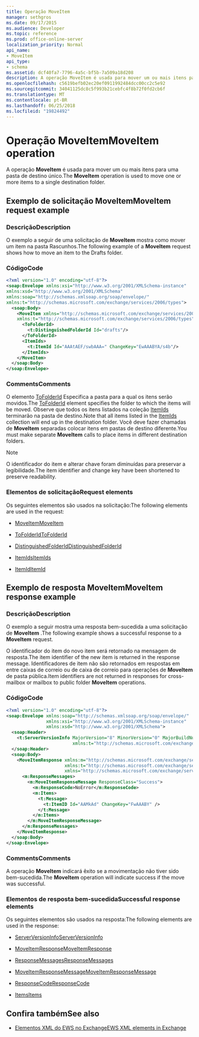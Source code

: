 ```yaml
---
title: Operação MoveItem
manager: sethgros
ms.date: 09/17/2015
ms.audience: Developer
ms.topic: reference
ms.prod: office-online-server
localization_priority: Normal
api_name:
- MoveItem
api_type:
- schema
ms.assetid: dcf40fa7-7796-4a5c-bf5b-7a509a18d208
description: A operação MoveItem é usada para mover um ou mais itens para uma pasta de destino único.
ms.openlocfilehash: c5619befb02ec20ef0911992484dcc00cc2c5e92
ms.sourcegitcommit: 34041125dc8c5f993b21cebfc4f8b72f0fd2cb6f
ms.translationtype: MT
ms.contentlocale: pt-BR
ms.lasthandoff: 06/25/2018
ms.locfileid: "19824492"
---
```

# <a name="moveitem-operation"></a><span data-ttu-id="aa358-103">Operação MoveItem</span><span class="sxs-lookup"><span data-stu-id="aa358-103">MoveItem operation</span></span>

<span data-ttu-id="aa358-104">A operação **MoveItem** é usada para mover um ou mais itens para uma pasta de destino único.</span><span class="sxs-lookup"><span data-stu-id="aa358-104">The **MoveItem** operation is used to move one or more items to a single destination folder.</span></span> 
  
## <a name="moveitem-request-example"></a><span data-ttu-id="aa358-105">Exemplo de solicitação MoveItem</span><span class="sxs-lookup"><span data-stu-id="aa358-105">MoveItem request example</span></span>

### <a name="description"></a><span data-ttu-id="aa358-106">Descrição</span><span class="sxs-lookup"><span data-stu-id="aa358-106">Description</span></span>

<span data-ttu-id="aa358-107">O exemplo a seguir de uma solicitação de **MoveItem** mostra como mover um item na pasta Rascunhos.</span><span class="sxs-lookup"><span data-stu-id="aa358-107">The following example of a **MoveItem** request shows how to move an item to the Drafts folder.</span></span> 
  
### <a name="code"></a><span data-ttu-id="aa358-108">Código</span><span class="sxs-lookup"><span data-stu-id="aa358-108">Code</span></span>

```XML
<?xml version="1.0" encoding="utf-8"?>
<soap:Envelope xmlns:xsi="http://www.w3.org/2001/XMLSchema-instance"
xmlns:xsd="http://www.w3.org/2001/XMLSchema"
xmlns:soap="http://schemas.xmlsoap.org/soap/envelope/"
xmlns:t="http://schemas.microsoft.com/exchange/services/2006/types">
  <soap:Body>
    <MoveItem xmlns="http://schemas.microsoft.com/exchange/services/2006/messages"
    xmlns:t="http://schemas.microsoft.com/exchange/services/2006/types">
      <ToFolderId>
        <t:DistinguishedFolderId Id="drafts"/>
      </ToFolderId>
      <ItemIds>
        <t:ItemId Id="AAAtAEF/swbAAA=" ChangeKey="EwAAABYA/s4b"/>
      </ItemIds>
    </MoveItem>
  </soap:Body>
</soap:Envelope>
```

### <a name="comments"></a><span data-ttu-id="aa358-109">Comments</span><span class="sxs-lookup"><span data-stu-id="aa358-109">Comments</span></span>

<span data-ttu-id="aa358-110">O elemento [ToFolderId](tofolderid.md) Especifica a pasta para a qual os itens serão movidos.</span><span class="sxs-lookup"><span data-stu-id="aa358-110">The [ToFolderId](tofolderid.md) element specifies the folder to which the items will be moved.</span></span> <span data-ttu-id="aa358-111">Observe que todos os itens listados na coleção [ItemIds](itemids.md) terminarão na pasta de destino.</span><span class="sxs-lookup"><span data-stu-id="aa358-111">Note that all items listed in the [ItemIds](itemids.md) collection will end up in the destination folder.</span></span> <span data-ttu-id="aa358-112">Você deve fazer chamadas de **MoveItem** separadas colocar itens em pastas de destino diferente.</span><span class="sxs-lookup"><span data-stu-id="aa358-112">You must make separate **MoveItem** calls to place items in different destination folders.</span></span> 
  
> [!NOTE]
> <span data-ttu-id="aa358-113">O identificador do item e alterar chave foram diminuídas para preservar a legibilidade.</span><span class="sxs-lookup"><span data-stu-id="aa358-113">The item identifier and change key have been shortened to preserve readability.</span></span> 
  
### <a name="request-elements"></a><span data-ttu-id="aa358-114">Elementos de solicitação</span><span class="sxs-lookup"><span data-stu-id="aa358-114">Request elements</span></span>

<span data-ttu-id="aa358-115">Os seguintes elementos são usados na solicitação:</span><span class="sxs-lookup"><span data-stu-id="aa358-115">The following elements are used in the request:</span></span>
  
- [<span data-ttu-id="aa358-116">MoveItem</span><span class="sxs-lookup"><span data-stu-id="aa358-116">MoveItem</span></span>](moveitem.md)
    
- [<span data-ttu-id="aa358-117">ToFolderId</span><span class="sxs-lookup"><span data-stu-id="aa358-117">ToFolderId</span></span>](tofolderid.md)
    
- [<span data-ttu-id="aa358-118">DistinguishedFolderId</span><span class="sxs-lookup"><span data-stu-id="aa358-118">DistinguishedFolderId</span></span>](distinguishedfolderid.md)
    
- [<span data-ttu-id="aa358-119">ItemIds</span><span class="sxs-lookup"><span data-stu-id="aa358-119">ItemIds</span></span>](itemids.md)
    
- [<span data-ttu-id="aa358-120">ItemId</span><span class="sxs-lookup"><span data-stu-id="aa358-120">ItemId</span></span>](itemid.md)
    
## <a name="moveitem-response-example"></a><span data-ttu-id="aa358-121">Exemplo de resposta MoveItem</span><span class="sxs-lookup"><span data-stu-id="aa358-121">MoveItem response example</span></span>

### <a name="description"></a><span data-ttu-id="aa358-122">Descrição</span><span class="sxs-lookup"><span data-stu-id="aa358-122">Description</span></span>

<span data-ttu-id="aa358-123">O exemplo a seguir mostra uma resposta bem-sucedida a uma solicitação de **MoveItem** .</span><span class="sxs-lookup"><span data-stu-id="aa358-123">The following example shows a successful response to a **MoveItem** request.</span></span> 
  
<span data-ttu-id="aa358-124">O identificador do item do novo item será retornado na mensagem de resposta.</span><span class="sxs-lookup"><span data-stu-id="aa358-124">The item identifier of the new item is returned in the response message.</span></span> <span data-ttu-id="aa358-125">Identificadores de item não são retornados em respostas em entre caixas de correio ou de caixa de correio para operações de **MoveItem** de pasta pública.</span><span class="sxs-lookup"><span data-stu-id="aa358-125">Item identifiers are not returned in responses for cross-mailbox or mailbox to public folder **MoveItem** operations.</span></span> 
  
### <a name="code"></a><span data-ttu-id="aa358-126">Código</span><span class="sxs-lookup"><span data-stu-id="aa358-126">Code</span></span>

```XML
<?xml version="1.0" encoding="utf-8"?>
<soap:Envelope xmlns:soap="http://schemas.xmlsoap.org/soap/envelope/" 
               xmlns:xsi="http://www.w3.org/2001/XMLSchema-instance" 
               xmlns:xsd="http://www.w3.org/2001/XMLSchema">
  <soap:Header>
    <t:ServerVersionInfo MajorVersion="8" MinorVersion="0" MajorBuildNumber="662" MinorBuildNumber="0" 
                         xmlns:t="http://schemas.microsoft.com/exchange/services/2006/types"/>
  </soap:Header>
  <soap:Body>
    <MoveItemResponse xmlns:m="http://schemas.microsoft.com/exchange/services/2006/messages" 
                      xmlns:t="http://schemas.microsoft.com/exchange/services/2006/types" 
                      xmlns="http://schemas.microsoft.com/exchange/services/2006/messages">
      <m:ResponseMessages>
        <m:MoveItemResponseMessage ResponseClass="Success">
          <m:ResponseCode>NoError</m:ResponseCode>
          <m:Items>
            <t:Message>
              <t:ItemID Id="AAMkAd" ChangeKey="FwAAABY" />
            </t:Message>
          </m:Items>
        </m:MoveItemResponseMessage>
      </m:ResponseMessages>
    </MoveItemResponse>
  </soap:Body>
</soap:Envelope>
```

### <a name="comments"></a><span data-ttu-id="aa358-127">Comments</span><span class="sxs-lookup"><span data-stu-id="aa358-127">Comments</span></span>

<span data-ttu-id="aa358-128">A operação **MoveItem** indicará êxito se a movimentação não tiver sido bem-sucedida.</span><span class="sxs-lookup"><span data-stu-id="aa358-128">The **MoveItem** operation will indicate success if the move was successful.</span></span> 
  
### <a name="successful-response-elements"></a><span data-ttu-id="aa358-129">Elementos de resposta bem-sucedida</span><span class="sxs-lookup"><span data-stu-id="aa358-129">Successful response elements</span></span>

<span data-ttu-id="aa358-130">Os seguintes elementos são usados na resposta:</span><span class="sxs-lookup"><span data-stu-id="aa358-130">The following elements are used in the response:</span></span>
  
- [<span data-ttu-id="aa358-131">ServerVersionInfo</span><span class="sxs-lookup"><span data-stu-id="aa358-131">ServerVersionInfo</span></span>](serverversioninfo.md)
    
- [<span data-ttu-id="aa358-132">MoveItemResponse</span><span class="sxs-lookup"><span data-stu-id="aa358-132">MoveItemResponse</span></span>](moveitemresponse.md)
    
- [<span data-ttu-id="aa358-133">ResponseMessages</span><span class="sxs-lookup"><span data-stu-id="aa358-133">ResponseMessages</span></span>](responsemessages.md)
    
- [<span data-ttu-id="aa358-134">MoveItemResponseMessage</span><span class="sxs-lookup"><span data-stu-id="aa358-134">MoveItemResponseMessage</span></span>](moveitemresponsemessage.md)
    
- [<span data-ttu-id="aa358-135">ResponseCode</span><span class="sxs-lookup"><span data-stu-id="aa358-135">ResponseCode</span></span>](responsecode.md)
    
- [<span data-ttu-id="aa358-136">Items</span><span class="sxs-lookup"><span data-stu-id="aa358-136">Items</span></span>](items.md)
    
## <a name="see-also"></a><span data-ttu-id="aa358-137">Confira também</span><span class="sxs-lookup"><span data-stu-id="aa358-137">See also</span></span>



- [<span data-ttu-id="aa358-138">Elementos XML do EWS no Exchange</span><span class="sxs-lookup"><span data-stu-id="aa358-138">EWS XML elements in Exchange</span></span>](ews-xml-elements-in-exchange.md)

